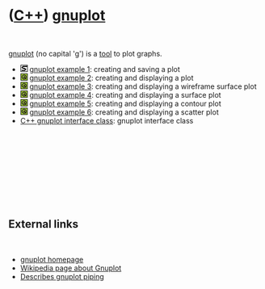



 

 

 

 

 

([C++](Cpp.htm)) [gnuplot](CppGnuplot.htm)
==========================================

 

[gnuplot](CppGnuplot.htm) (no capital 'g') is a [tool](Tools.htm) to
plot graphs.

-   ![STL](PicStl.png) [gnuplot example 1](CppGnuplotExample1.htm):
    creating and saving a plot
-   ![Qt](PicQt.png) [gnuplot example 2](CppGnuplotExample2.htm):
    creating and displaying a plot
-   ![Qt](PicQt.png) [gnuplot example 3](CppGnuplotExample3.htm):
    creating and displaying a wireframe surface plot
-   ![Qt](PicQt.png) [gnuplot example 4](CppGnuplotExample4.htm):
    creating and displaying a surface plot
-   ![Qt](PicQt.png) [gnuplot example 5](CppGnuplotExample5.htm):
    creating and displaying a contour plot
-   ![Qt](PicQt.png) [gnuplot example 6](CppGnuplotExample6.htm):
    creating and displaying a scatter plot
-   [C++ gnuplot interface class](CppGnuplotInterface.htm): gnuplot
    interface class

 

 

 

 

 

External links
--------------

 

-   [gnuplot homepage](http://www.gnuplot.info)
-   [Wikipedia page about Gnuplot](http://en.wikipedia.org/wiki/Gnuplot)
-   [Describes gnuplot
    piping](http://www.physics.drexel.edu/~valliere/PHYS305/basic_graphics/basic_graphics.html)

 

 

 

 

 





 



